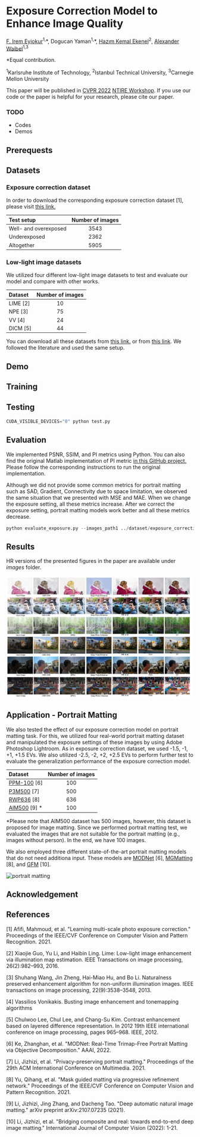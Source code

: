 # Exposure Correction Model to Enhance Image Quality

[F. Irem Eyiokur](https://github.com/iremeyiokur)<sup>1,</sup>\*, Dogucan Yaman<sup>1,</sup>\*, [Hazım Kemal Ekenel](https://web.itu.edu.tr/ekenel/)<sup>2</sup>, [Alexander Waibel](https://isl.anthropomatik.kit.edu/english/21_74.php)<sup>1,3</sup>

\*Equal contribution.

<sup>1</sup>Karlsruhe Institute of Technology, <sup>2</sup>Istanbul Technical University, <sup>3</sup>Carnegie Mellon University

This paper will be published in [CVPR 2022](https://cvpr2022.thecvf.com/) [NTIRE Workshop](https://data.vision.ee.ethz.ch/cvl/ntire22/). If you use our code or the paper is helpful for your research, please cite our paper.

### TODO ###

- Codes
- Demos

## Prerequests ##

## Datasets ##

### Exposure correction dataset ###
In order to download the corresponding exposure correction dataset [1], please visit [this link.](https://github.com/mahmoudnafifi/Exposure_Correction#dataset) 

Test setup   | Number of images
:------ | :--------------:
Well- and overexposed | 3543
Underexposed | 2362
Altogether | 5905

### Low-light image datasets ###
We utilized four different low-light image datasets to test and evaluate our model and compare with other works.

Dataset   | Number of images
:------- | :--------------:
LIME [2] | 10 
NPE [3]  | 75
VV [4]   | 24
DICM [5] | 44

You can download all these datasets from [this link.](https://daooshee.github.io/BMVC2018website/) or from [this link](https://github.com/VITA-Group/EnlightenGAN). We followed the literature and used the same setup.

## Demo ##

## Training ##

## Testing ##


```python
CUDA_VISIBLE_DEVICES="0" python test.py 
```

## Evaluation ##

We implemented PSNR, SSIM, and PI metrics using Python. You can also find the original Matlab implementation of PI metric [in this GitHub project.](https://github.com/roimehrez/PIRM2018) Please follow the corresponding instructions to run the original implementation.

Although we did not provide some common metrics for portrait matting such as SAD, Gradient, Connectivity due to space limitation, we observed the same situation that we presented with MSE and MAE. When we change the exposure setting, all these metrics increase. After we correct the exposure setting, portrait matting models work better and all these metrics decrease.

```python
python evaluate_exposure.py --images_path1 ../dataset/exposure_correction/test/expert_a_testing_set --images_path2 predicted_images --metric all
```

## Results ##

HR versions of the presented figures in the paper are available under *images* folder.

![Results1](/images/comparison3.png)

## Application - Portrait Matting ##

We also tested the effect of our exposure correction model on portrait matting task. For this, we utilized four real-world portrait matting dataset and manipulated the exposure settings of these images by using Adobe Photoshop Lightroom. As in exposure correction dataset, we used -1.5, -1, +1, +1.5 EVs. We also utilized -2.5, -2, +2, +2.5 EVs to perform further test to evaluate the generalization performance of the exposure correction model. 

Dataset   | Number of images
:------- | :--------------:
[PPM-100](https://github.com/ZHKKKe/PPM) [6] | 100
[P3M500](https://github.com/JizhiziLi/P3M) [7]  | 500
[RWP636](https://github.com/yucornetto/MGMatting) [8]  | 636
[AIM500](https://github.com/JizhiziLi/AIM) [9] \*  | 100

\*Please note that AIM500 dataset has 500 images, however, this dataset is proposed for image matting. Since we performed portrait matting test, we evaluated the images that are not suitable for the portrait matting (e.g., images without person). In the end, we have 100 images.

We also employed three different state-of-the-art portrait matting models that do not need additiona input. These models are [MODNet](https://github.com/ZHKKKe/MODNet) [6], [MGMatting](https://github.com/yucornetto/MGMatting) [8], and [GFM](https://github.com/JizhiziLi/GFM) [10].

![portrait matting](/images/matting.png)

## Acknowledgement

## References ##

[1] Afifi, Mahmoud, et al. "Learning multi-scale photo exposure correction." Proceedings of the IEEE/CVF Conference on Computer Vision and Pattern Recognition. 2021.

[2] Xiaojie Guo, Yu Li, and Haibin Ling. Lime: Low-light image enhancement via illumination map estimation. IEEE Transactions on image processing, 26(2):982–993, 2016.

[3] Shuhang Wang, Jin Zheng, Hai-Miao Hu, and Bo Li. Naturalness preserved enhancement algorithm for non-uniform illumination images. IEEE transactions on image processing, 22(9):3538–3548, 2013.

[4] Vassilios Vonikakis. Busting image enhancement and tonemapping algorithms

[5] Chulwoo Lee, Chul Lee, and Chang-Su Kim. Contrast enhancement based on layered difference representation. In 2012 19th IEEE international conference on image processing, pages 965–968. IEEE, 2012.

[6] Ke, Zhanghan, et al. "MODNet: Real-Time Trimap-Free Portrait Matting via Objective Decomposition." AAAI, 2022.

[7] Li, Jizhizi, et al. "Privacy-preserving portrait matting." Proceedings of the 29th ACM International Conference on Multimedia. 2021.

[8] Yu, Qihang, et al. "Mask guided matting via progressive refinement network." Proceedings of the IEEE/CVF Conference on Computer Vision and Pattern Recognition. 2021.

[9] Li, Jizhizi, Jing Zhang, and Dacheng Tao. "Deep automatic natural image matting." arXiv preprint arXiv:2107.07235 (2021).

[10] Li, Jizhizi, et al. "Bridging composite and real: towards end-to-end deep image matting." International Journal of Computer Vision (2022): 1-21.
